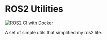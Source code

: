 # ROS2 Utilities

[![ROS2 CI with Docker](https://github.com/guilyx/ros2_utils/actions/workflows/build.yaml/badge.svg)](https://github.com/guilyx/ros2_utils/actions/workflows/build.yaml)

A set of simple utils that simplified my ros2 life.
